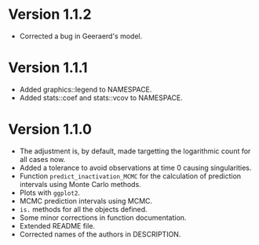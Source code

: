 
# Version 1.1.2

* Corrected a bug in Geeraerd's model.

# Version 1.1.1

* Added graphics::legend to NAMESPACE.
* Added stats::coef and stats::vcov to NAMESPACE.

# Version 1.1.0

* The adjustment is, by default, made targetting the logarithmic count for all cases now.
* Added a tolerance to avoid observations at time 0 causing singularities.
* Function `predict_inactivation_MCMC` for the calculation of prediction
intervals using Monte Carlo methods.
* Plots with `ggplot2`.
* MCMC prediction intervals using MCMC.
* `is.` methods for all the objects defined.
* Some minor corrections in function documentation.
* Extended README file.
* Corrected names of the authors in DESCRIPTION.
